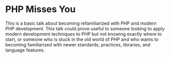 PHP Misses You
======

This is a basic talk about becoming refamiliarized with PHP and modern
PHP development. This talk could prove useful to someone looking to
apply modern development techniques to PHP but not knowing exactly where
to start, or someone who is stuck in the old world of PHP and who wants
to becoming familiarized with newer standards, practices, libraries, and
language features.
